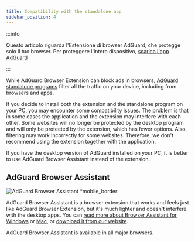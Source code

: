 ```yaml
---
title: Compatibility with the standalone app
sidebar_position: 4
---
```


:::info

Questo articolo riguarda l'Estensione di browser AdGuard, che protegge solo il tuo browser. Per proteggere l'intero dispositivo, [scarica l'app AdGuard](https://agrd.io/download-kb-adblock)

:::

While AdGuard Browser Extension can block ads in browsers, [AdGuard standalone programs](/adguard-browser-extension/comparison-standalone) filter all the traffic on your device, including from browsers and apps.

If you decide to install both the extension and the standalone program on your PC, you may encounter some compatibility issues. The problem is that in some cases the application and the extension may interfere with each other. Some websites will no longer be protected by the desktop program and will only be protected by the extension, which has fewer options. Also, filtering may work incorrectly for some websites. Therefore, we don't recommend using the extension together with the application.

If you have the desktop version of AdGuard installed on your PC, it is better to use AdGuard Browser Assistant instead of the extension.

## AdGuard Browser Assistant

![AdGuard Browser Assistant \*mobile\_border](https://cdn.adtidy.org/content/kb/ad_blocker/browser_extension/ad_blocker_browser_extension_assistant.png)

AdGuard Browser Assistant is a browser extension that works and feels just like AdGuard Browser Extension, but it's much lighter and doesn't interfere with the desktop apps. You can [read more about Browser Assistant for Windows](/adguard-for-windows/browser-assistant) or [Mac](/adguard-for-mac/features/browser-assistant), or [download it from our website](https://adguard.com/adguard-assistant/overview.html).

AdGuard Browser Assistant is available in all major browsers.

